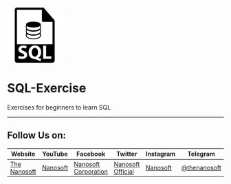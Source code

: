 ![](https://github.com/thenanosoft/SQL-Exercise/blob/master/Exercise/sql-file.png)
# SQL-Exercise
Exercises for beginners to learn SQL

---

## Follow Us on:
|Website|YouTube|Facebook|Twitter|Instagram|Telegram|TikTok|
|-|-|-|-|-|-|-|
|[The Nanosoft](https://thenanosoft.com)|[Nanosoft](https://youtube.com/thenanosoft)|[Nanosoft Corporation](https://facebook.com/thenanosoft)|[Nanosoft Official](https:/twitter.com/thenanosoft)|[Nanosoft](https://Instagram.com/thenanosoft)|[@thenanosoft](https://t.me/thenanosoft)|[Nanosoft](https://tiktok.com/@thenanosoft)|
